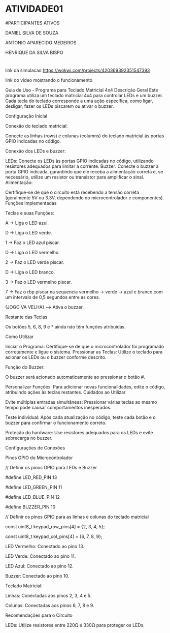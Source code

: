 # ATIVIDADE01
#PARTICIPANTES ATIVOS

DANIEL SILVA DE SOUZA 

ANTONIO APARECIDO MEDEIROS

HENRIQUE DA SILVA BISPO
#
 link da simulacao https://wokwi.com/projects/420369392351547393
 
 link do video mostrando o funcionamento

 
Guia de Uso - Programa para Teclado Matricial 4x4
Descrição Geral
Este programa utiliza um teclado matricial 4x4 para controlar LEDs e um buzzer. Cada tecla do teclado corresponde a uma ação específica, como ligar, desligar, fazer os LEDs piscarem ou ativar o buzzer.

Configuração Inicial

Conexão do teclado matricial:

Conecte as linhas (rows) e colunas (columns) do teclado matricial às portas GPIO indicadas no código.

Conexão dos LEDs e buzzer:

LEDs: Conecte os LEDs às portas GPIO indicadas no código, utilizando resistores adequados para limitar a corrente.
Buzzer: Conecte o buzzer à porta GPIO indicada, garantindo que ele receba a alimentação correta e, se necessário, utilize um resistor ou transistor para amplificar o sinal.
Alimentação:

Certifique-se de que o circuito está recebendo a tensão correta (geralmente 5V ou 3.3V, dependendo do microcontrolador e componentes).
Funções Implementadas

Teclas e suas Funções:

A → Liga o LED azul.

D → Liga o LED verde.

1 → Faz o LED azul piscar.

D → Liga o LED vermelho.

2 → Faz o LED verde piscar.

D → Liga o LED branco.

3 → Faz o LED vermelho piscar.

7 → Faz o rbp piscar na sequencia vermelho → verde → azul e branco com um intervalo de 0,5 segundos entre as cores.

 (JOGO VA VELHA) --> Ativa o buzzer.

Restante das Teclas

Os botões 5, 6, 8, 9 e * ainda não têm funções atribuídas.

Como Utilizar

Iniciar o Programa: Certifique-se de que o microcontrolador foi programado corretamente e ligue o sistema.
Pressionar as Teclas: Utilize o teclado para acionar os LEDs ou o buzzer conforme descrito.

Função do Buzzer:

O buzzer será acionado automaticamente ao pressionar o botão #.


Personalizar Funções: Para adicionar novas funcionalidades, edite o código, atribuindo ações às teclas restantes.
Cuidados ao Utilizar

Evite múltiplas entradas simultâneas: Pressionar várias teclas ao mesmo tempo pode causar comportamentos inesperados.

Teste individual: Após cada atualização no código, teste cada botão e o buzzer para confirmar o funcionamento correto.

Proteção do hardware: Use resistores adequados para os LEDs e evite sobrecarga no buzzer.

Configurações de Conexões

Pinos GPIO do Microcontrolador

// Definir os pinos GPIO para LEDs e Buzzer

#define LED_RED_PIN 13

#define LED_GREEN_PIN 11

#define LED_BLUE_PIN 12

#define BUZZER_PIN 10

// Definir os pinos GPIO para as linhas e colunas do teclado matricial

const uint8_t keypad_row_pins[4] = {2, 3, 4, 5};

const uint8_t keypad_col_pins[4] = {6, 7, 8, 9};

LED Vermelho: Conectado ao pino 13.

LED Verde: Conectado ao pino 11.

LED Azul: Conectado ao pino 12.

Buzzer: Conectado ao pino 10.

Teclado Matricial:

Linhas: Conectadas aos pinos 2, 3, 4 e 5.

Colunas: Conectadas aos pinos 6, 7, 8 e 9.

Recomendações para o Circuito

LEDs: Utilize resistores entre 220Ω e 330Ω para proteger os LEDs.

